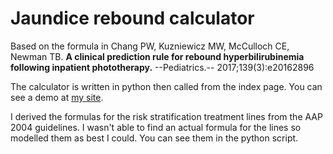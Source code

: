 # Jaundice rebound calculator

Based on the formula in Chang PW, Kuzniewicz MW, McCulloch CE, Newman TB. **A clinical prediction rule for rebound hyperbilirubinemia following inpatient phototherapy.** --Pediatrics.-- 2017;139(3):e20162896

The calculator is written in python then called from the index page. You can see a demo at [my site](http://jaundice.gri.gg).

I derived the formulas for the risk stratification treatment lines from the AAP 2004 guidelines. I wasn't able to find an actual formula for the lines so modelled them as best I could. You can see them in the python script.